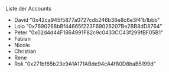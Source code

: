 Liste der Accounts

* David "0x42ca945f5877a0727cdb246b38e8c6e3f41b1bbb"
* Lolo "0x7690268bBf44665f223F69026207Be2BB8dD8764"
* Peter "0x02d4d44F1864991F82c9c0433CC43f299fBF05B1"
* Fabian
* Nicole
* Christian
* Rene
* Roli "0x271bf65b23e9A1A171ABde94cA4f80D8baB5199d"
